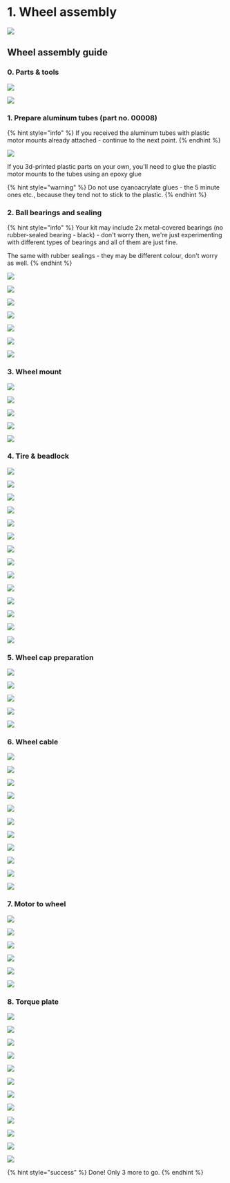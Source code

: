 # 1. Wheel assembly

![](../.gitbook/assets/a0002-section.jpg)

## Wheel assembly guide

### 0. Parts & tools

![](../.gitbook/assets/img_20190515_123406.jpg)

![](../.gitbook/assets/img_20190515_123608.jpg)

### 1. Prepare aluminum tubes \(part no. 00008\)

{% hint style="info" %}
If you received the aluminum tubes with plastic motor mounts already attached - continue to the next point.
{% endhint %}

![](../.gitbook/assets/00025.jpg) 

If you 3d-printed plastic parts on your own, you'll need to glue the plastic motor mounts to the tubes using an epoxy glue 

{% hint style="warning" %}
Do not use cyanoacrylate glues - the 5 minute ones etc., because they tend not to stick to the plastic.
{% endhint %}

### 2. Ball bearings and sealing

{% hint style="info" %}
Your kit may include 2x metal-covered bearings \(no rubber-sealed bearing - black\) - don't worry then, we're just experimenting with different types of bearings and all of them are just fine.

The same with rubber sealings - they may be different colour, don't worry as well.
{% endhint %}

![](../.gitbook/assets/img_20190515_123723.jpg)

![](../.gitbook/assets/img_20190515_123736.jpg)

![](../.gitbook/assets/img_20190515_123919.jpg)

![](../.gitbook/assets/img_20190515_124005.jpg)

![](../.gitbook/assets/img_20190515_124113.jpg)

![](../.gitbook/assets/img_20190515_124133.jpg)

![](../.gitbook/assets/img_20190515_124150.jpg)

### 3. Wheel mount

![](../.gitbook/assets/img_20190515_124250.jpg)

![](../.gitbook/assets/img_20190515_124330.jpg)

![](../.gitbook/assets/img_20190515_135506.jpg)

![](../.gitbook/assets/img_20190515_124411.jpg)

![](../.gitbook/assets/img_20190515_124458.jpg)

### 4. Tire & beadlock

![](../.gitbook/assets/img_20190515_124541.jpg)

![](../.gitbook/assets/img_20190515_124613.jpg)

![](../.gitbook/assets/img_20190515_124645.jpg)

![](../.gitbook/assets/img_20190515_124714.jpg)

![](../.gitbook/assets/img_20190515_124924.jpg)

![](../.gitbook/assets/img_20190515_124942.jpg)

![](../.gitbook/assets/img_20190515_125013.jpg)

![](../.gitbook/assets/img_20190515_125047.jpg)

![](../.gitbook/assets/img_20190515_125053.jpg)

![](../.gitbook/assets/img_20190515_125122.jpg)

![](../.gitbook/assets/img_20190515_125149.jpg)

![](../.gitbook/assets/img_20190515_125340.jpg)

![](../.gitbook/assets/img_20190515_125353.jpg)

![](../.gitbook/assets/img_20190515_125400.jpg)

### 5. Wheel cap preparation

![](../.gitbook/assets/img_20190515_125610.jpg)

![](../.gitbook/assets/img_20190515_125621.jpg)

![](../.gitbook/assets/img_20190515_125649.jpg)

![](../.gitbook/assets/img_20190515_125718.jpg)

![](../.gitbook/assets/img_20190515_130917.jpg)

### 6. Wheel cable

![](../.gitbook/assets/img_20190515_131539.jpg)

![](../.gitbook/assets/img_20190515_134938.jpg)

![](../.gitbook/assets/img_20190515_134943.jpg)

![](../.gitbook/assets/img_20190515_131557.jpg)

![](../.gitbook/assets/img_20190515_131617.jpg)

![](../.gitbook/assets/img_20190515_131644.jpg)

![](../.gitbook/assets/img_20190515_131725.jpg)

![](../.gitbook/assets/img_20190515_131915.jpg)

![](../.gitbook/assets/img_20190515_132149.jpg)

![](../.gitbook/assets/img_20190515_132258.jpg)

![](../.gitbook/assets/img_20190515_132302.jpg)

### 7. Motor to wheel

![](../.gitbook/assets/img_20190515_132629.jpg)

![](../.gitbook/assets/img_20190515_132700.jpg)

![](../.gitbook/assets/img_20190515_132901.jpg)

![](../.gitbook/assets/img_20190515_132934.jpg)

![](../.gitbook/assets/img_20190515_133013.jpg)

![](../.gitbook/assets/img_20190515_133146.jpg)

### 8. Torque plate

![](../.gitbook/assets/img_20190515_133413.jpg)

![](../.gitbook/assets/img_20190515_133451.jpg)

![](../.gitbook/assets/img_20190515_133513.jpg)

![](../.gitbook/assets/img_20190515_133549.jpg)

![](../.gitbook/assets/img_20190515_133625.jpg)

![](../.gitbook/assets/img_20190515_133703.jpg)

![](../.gitbook/assets/img_20190515_133734.jpg)

![](../.gitbook/assets/img_20190515_133757.jpg)

![](../.gitbook/assets/img_20190515_133816.jpg)

![](../.gitbook/assets/img_20190515_133829.jpg)

![](../.gitbook/assets/img_20190515_133915.jpg)

![](../.gitbook/assets/img_20190515_133931.jpg)

{% hint style="success" %}
Done! Only 3 more to go.
{% endhint %}


